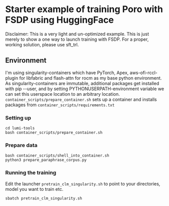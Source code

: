 # Starter example of training Poro with FSDP using HuggingFace 

Disclaimer: This is a very light and un-optimized example. This is just merely to show a one way to launch training with FSDP. For a proper, working solution, please use sft_trl.

## Environment
I'm using singularity-containers which have PyTorch, Apex, aws-ofi-rccl-plugin for libfabric and flash-attn for rocm as my base python environment. As singularity-containers are immutable,
additional packages get installed with pip --user, and by setting PYTHONUSERPATH-environment variable we can set this userspace location to an arbitrary location. 
`container_scripts/prepare_container.sh` sets up a container and installs packages from `container_scripts/requirements.txt`

### Setting up
```git clone https://github.com/luukkonenr/lumi-tools.git
cd lumi-tools
bash container_scripts/prepare_container.sh
```

### Prepare data

```
bash container_scripts/shell_into_container.sh
python3 prepare_paraphrase_corpus.py
```

### Running the training

Edit the launcher `pretrain_clm_singularity.sh` to point to your directories, model you want to train etc. 

`sbatch pretrain_clm_singularity.sh`
